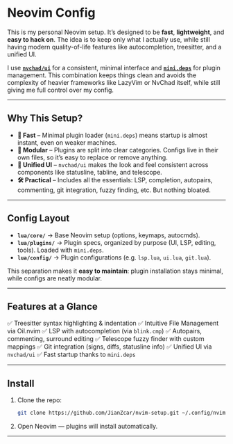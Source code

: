 # Neovim Config

This is my personal Neovim setup. It’s designed to be **fast**, **lightweight**, and **easy to hack on**. The idea is to keep only what I actually use, while still having modern quality-of-life features like autocompletion, treesitter, and a unified UI.

I use **[`nvchad/ui`](https://github.com/NvChad/ui)** for a consistent, minimal interface and **[`mini.deps`](https://github.com/nvim-mini/mini.deps)** for plugin management. This combination keeps things clean and avoids the complexity of heavier frameworks like LazyVim or NvChad itself, while still giving me full control over my config.

---

## Why This Setup?

* **🚀 Fast** – Minimal plugin loader (`mini.deps`) means startup is almost instant, even on weaker machines.
* **🧩 Modular** – Plugins are split into clear categories. Configs live in their own files, so it’s easy to replace or remove anything.
* **🎨 Unified UI** – `nvchad/ui` makes the look and feel consistent across components like statusline, tabline, and telescope.
* **🛠️ Practical** – Includes all the essentials: LSP, completion, autopairs, commenting, git integration, fuzzy finding, etc. But nothing bloated.

---

## Config Layout

* **`lua/core/`** → Base Neovim setup (options, keymaps, autocmds).
* **`lua/plugins/`** → Plugin specs, organized by purpose (UI, LSP, editing, tools). Loaded with `mini.deps`.
* **`lua/config/`** → Plugin configurations (e.g. `lsp.lua`, `ui.lua`, `git.lua`).

This separation makes it **easy to maintain**: plugin installation stays minimal, while configs are neatly modular.

---

## Features at a Glance

✅ Treesitter syntax highlighting & indentation
✅ Intuitive File Management via Oil.nvim
✅ LSP with autocompletion (via `blink.cmp`)
✅ Autopairs, commenting, surround editing
✅ Telescope fuzzy finder with custom mappings
✅ Git integration (signs, diffs, statusline info)
✅ Unified UI via `nvchad/ui`
✅ Fast startup thanks to `mini.deps`

---

## Install

1. Clone the repo:

   ```bash
   git clone https://github.com/JianZcar/nvim-setup.git ~/.config/nvim
   ```

2. Open Neovim — plugins will install automatically.

---
